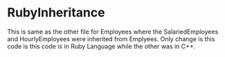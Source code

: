 # RubyInheritance
This is same as the other file for Employees where the SalariedEmployees and HourlyEmployees were inherited from Emplyees. Only change is this code is this 
code is in Ruby Language while the other was in C++. 
